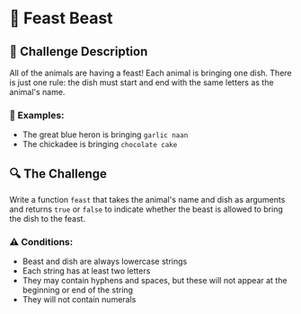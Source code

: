 # 🎉 Feast Beast

## 🎯 Challenge Description

All of the animals are having a feast! Each animal is bringing one dish. There is just one rule: the dish must start and end with the same letters as the animal's name.

### 📝 Examples:

- The great blue heron is bringing `garlic naan`
- The chickadee is bringing `chocolate cake`

## 🔍 The Challenge

Write a function `feast` that takes the animal's name and dish as arguments and returns `true` or `false` to indicate whether the beast is allowed to bring the dish to the feast.

### ⚠️ Conditions:

- Beast and dish are always lowercase strings
- Each string has at least two letters
- They may contain hyphens and spaces, but these will not appear at the beginning or end of the string
- They will not contain numerals
